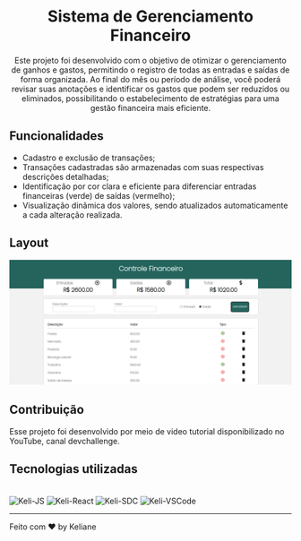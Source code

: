 <h1 align="center"> Sistema de Gerenciamento Financeiro </h1>

<p align="center">
Este projeto foi desenvolvido com o objetivo de otimizar o gerenciamento de ganhos e gastos, permitindo o registro de todas as entradas e saídas de forma organizada. Ao final do mês ou período de análise, você poderá revisar suas anotações e identificar os gastos que podem ser reduzidos ou eliminados, possibilitando o estabelecimento de estratégias para uma gestão financeira mais eficiente. <br/>
</p>

## Funcionalidades

<ul>
<li>Cadastro e exclusão de transações;</li>
<li>Transações cadastradas são armazenadas com suas respectivas descrições detalhadas;</li>
<li>Identificação por cor clara e eficiente para diferenciar entradas financeiras (verde) de saídas (vermelho);</li>
<li>Visualização dinâmica dos valores, sendo atualizados automaticamente a cada alteração realizada.</li>
</ul>

## Layout

<p align="center">
  <img alt="Gestor Financeiro" src="/src/img/demo.png"  width="700px"</img> 
</p>

## Contribuição

Esse projeto foi desenvolvido por meio de video tutorial disponibilizado no YouTube, canal devchallenge.

## Tecnologias utilizadas

<div style="display: inline_block"><br>
  <img align="center" alt="Keli-JS" height="40" width="40" src="https://cdn.iconscout.com/icon/free/png-64/javascript-3628858-3029998.png">
  <img align="center" alt="Keli-React" height="40" width="40" src="https://cdn.iconscout.com/icon/free/png-64/react-1-282599.png">
  <img align="center" alt="Keli-SDC" height="40" width="40" src="https://cdn-images-1.medium.com/max/1200/1*y1fCsOVCYCTi1B9Q_0BOYg.png">
  <img align="center" alt="Keli-VSCode" height="40" width="40" src="https://cdn.icon-icons.com/icons2/2107/PNG/512/file_type_vscode_icon_130084.png">
</div>

---

Feito com ♥ by Keliane

